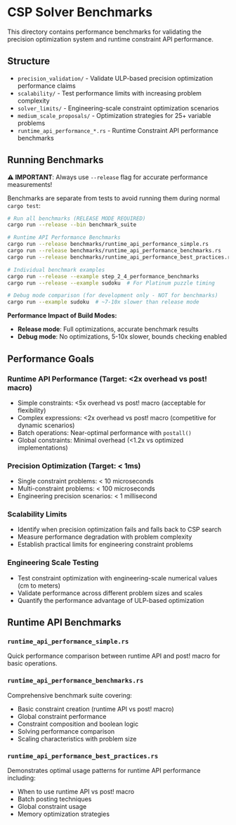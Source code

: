 # CSP Solver Benchmarks

This directory contains performance benchmarks for validating the precision optimization system and runtime constraint API performance.

## Structure

- `precision_validation/` - Validate ULP-based precision optimization performance claims
- `scalability/` - Test performance limits with increasing problem complexity  
- `solver_limits/` - Engineering-scale constraint optimization scenarios
- `medium_scale_proposals/` - Optimization strategies for 25+ variable problems
- `runtime_api_performance_*.rs` - Runtime Constraint API performance benchmarks

## Running Benchmarks

**⚠️ IMPORTANT**: Always use `--release` flag for accurate performance measurements!

Benchmarks are separate from tests to avoid running them during normal `cargo test`:

```bash
# Run all benchmarks (RELEASE MODE REQUIRED)
cargo run --release --bin benchmark_suite

# Runtime API Performance Benchmarks
cargo run --release benchmarks/runtime_api_performance_simple.rs
cargo run --release benchmarks/runtime_api_performance_benchmarks.rs
cargo run --release benchmarks/runtime_api_performance_best_practices.rs

# Individual benchmark examples
cargo run --release --example step_2_4_performance_benchmarks
cargo run --release --example sudoku  # For Platinum puzzle timing

# Debug mode comparison (for development only - NOT for benchmarks)
cargo run --example sudoku  # ~7-10x slower than release mode
```

**Performance Impact of Build Modes:**
- **Release mode**: Full optimizations, accurate benchmark results
- **Debug mode**: No optimizations, 5-10x slower, bounds checking enabled

## Performance Goals

### Runtime API Performance (Target: <2x overhead vs post! macro)
- Simple constraints: <5x overhead vs post! macro (acceptable for flexibility)
- Complex expressions: <2x overhead vs post! macro (competitive for dynamic scenarios)
- Batch operations: Near-optimal performance with `postall()`
- Global constraints: Minimal overhead (<1.2x vs optimized implementations)

### Precision Optimization (Target: < 1ms)
- Single constraint problems: < 10 microseconds
- Multi-constraint problems: < 100 microseconds  
- Engineering precision scenarios: < 1 millisecond

### Scalability Limits
- Identify when precision optimization fails and falls back to CSP search
- Measure performance degradation with problem complexity
- Establish practical limits for engineering constraint problems

### Engineering Scale Testing
- Test constraint optimization with engineering-scale numerical values (cm to meters)
- Validate performance across different problem sizes and scales
- Quantify the performance advantage of ULP-based optimization

## Runtime API Benchmarks

### `runtime_api_performance_simple.rs`
Quick performance comparison between runtime API and post! macro for basic operations.

### `runtime_api_performance_benchmarks.rs`
Comprehensive benchmark suite covering:
- Basic constraint creation (runtime API vs post! macro)
- Global constraint performance 
- Constraint composition and boolean logic
- Solving performance comparison
- Scaling characteristics with problem size

### `runtime_api_performance_best_practices.rs`
Demonstrates optimal usage patterns for runtime API performance including:
- When to use runtime API vs post! macro
- Batch posting techniques
- Global constraint usage
- Memory optimization strategies
